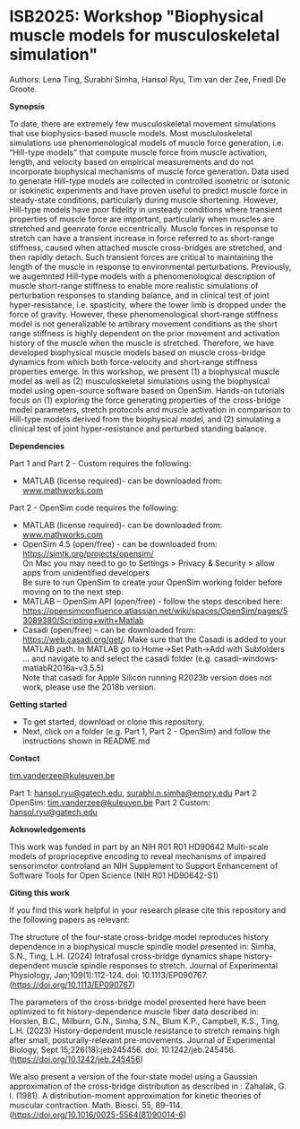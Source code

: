 # ISB2025: Workshop "Biophysical muscle models for musculoskeletal simulation"
Authors: Lena Ting, Surabhi Simha, Hansol Ryu, Tim van der Zee, Friedl De Groote.

**Synopsis**

To date, there are extremely few musculoskeletal movement simulations that use biophysics-based muscle models. Most muscluloskeletal simulations use phenomenological models of muscle force generation, i.e. “Hill-type models” that compute muscle force from  muscle activation, length, and velocity based on empirical measurements and do not incorporate biophysical mechanisms of muscle force generation. Data used to generate Hill-type models are collected in controlled isometric or isotonic or isokinetic experiments and have proven useful to predict muscle force in steady-state conditions, particularly during muscle shortening. However, Hill-type models have poor fidelity in unsteady conditions where transient properties of muscle force are important, particularly when muscles are stretched and geenrate force eccentrically. Muscle forces in response to stretch can have a transient increase in force referred to as short-range stiffness, caused when attached muscle cross-bridges are stretched, and then rapidly detach. Such transient forces are critical to maintaining the length of the muscle in response to environmental perturbations. Previously, we augemnted Hill-type models with a phenomenological description of muscle short-range stiffness to enable more realistic simulations of perturbation responses to standing balance, and in clinical test of joint hyper-resistance, i.e. spasticity, where the lower limb is dropped under the force of gravity. However, these phenomenological short-range stiffness model is not generalizable to artibrary movement conditions as the short range stiffness is highly dependent on the prior movement and activation history of the muscle when the muscle is stretched. Therefore, we have developed biophysical muscle models based on muscle cross-bridge dynamics from which both force-velocity and short-range stiffness properties emerge. In this workshop, we present (1) a biophysical muscle model as well as (2) musculoskeletal simulations using the biophysical model using open-source software based on OpenSim. Hands-on tutorials focus on (1) exploring the force generating properties of the cross-bridge model parameters, stretch protocols and muscle activation in comparison to Hill-type models derived from the biophysical model, and (2) simulating a clinical test of joint hyper-resistance and perturbed standing balance.


**Dependencies**

Part 1 and Part 2 - Custom requires the following:
- MATLAB (license required)- can be downloaded from: www.mathworks.com

Part 2 - OpenSim code requires the following:
- MATLAB (license required)- can be downloaded from: www.mathworks.com
- OpenSim 4.5 (open/free) - can be downloaded from: https://simtk.org/projects/opensim/ </br>
  On Mac you may need to go to Settings > Privacy & Security > allow apps from unidentified developers </br>
  Be sure to run OpenSim to create your OpenSim working folder before moving on to the next step.
- MATLAB – OpenSim API (open/free) - follow the steps described here: https://opensimconfluence.atlassian.net/wiki/spaces/OpenSim/pages/53089380/Scripting+with+Matlab
- Casadi (open/free) – can be downloaded from: https://web.casadi.org/get/. Make sure that the Casadi is added to your MATLAB path. In MATLAB go to Home->Set Path->Add with Subfolders ... and navigate to and select the casadi folder (e.g. casadi-windows-matlabR2016a-v3.5.5) </br>
Note that casadi for Apple Silicon running R2023b version does not work, please use the 2018b version.

**Getting started**

- To get started, download or clone this repository.
- Next, click on a folder (e.g. Part 1, Part 2 - OpenSim) and follow the instructions shown in README.md

**Contact**

tim.vanderzee@kuleuven.be

Part 1: hansol.ryu@gatech.edu, surabhi.n.simha@emory.edu
Part 2 OpenSim: tim.vanderzee@kuleuven.be
Part 2 Custom: hansol.ryu@gatech.edu

**Acknowledgements**

This work was funded in part by an NIH R01 R01 HD90642 Multi-scale models of proprioceptive encoding to reveal mechanisms of impaired sensorimotor controland an NIH Supplement to Support Enhancement of Software Tools for Open Science (NIH R01 HD90642-S1) </br>

**Citing this work**

If you find this work helpful in your research please cite this repository and the following papers as relevant: 

The structure of the four-state cross-bridge model reproduces history dependence in a biophysical muscle spindle model presented in: 
Simha, S.N., Ting, L.H. (2024) Intrafusal cross-bridge dynamics shape history-dependent muscle spindle responses to stretch. Journal of Experimental Physiology, Jan;109(1):112-124. doi: 10.1113/EP090767. (https://doi.org/10.1113/EP090767)
 
The parameters of the cross-bridge model presented here have been optimized to fit history-dependence muscle fiber data described in:
Horslen, B.C., Milburn, G.N., Simha, S.N., Blum K.P., Campbell, K.S., Ting, L.H. (2023) History-dependent muscle resistance to stretch remains high after small, posturally-relevant pre-movements. Journal of Experimental Biology, Sept 15;226(18):jeb245456. doi: 10.1242/jeb.245456. (https://doi.org/10.1242/jeb.245456)

We also present a version of the four-state model using a Gaussian approximation of the cross-bridge distribution as described in : 
Zahalak, G. I.  (1981).   A   distribution-moment   approximation   for   kinetic   theories   of   muscular
contraction. Math. Biosci. 55, 89–114. (https://doi.org/10.1016/0025-5564(81)90014-6)
 


